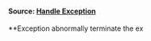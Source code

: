 #### Source: [Handle Exception](https://www.programiz.com/python-programming/exception-handling)

**Exception abnormally terminate the ex